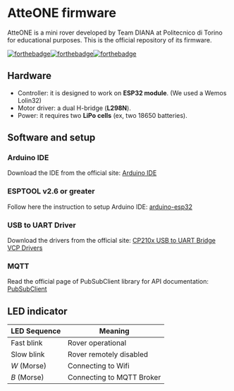 # AtteONE firmware

AtteONE is a mini rover developed by Team DIANA at Politecnico di Torino for educational purposes. This is the official repository of its firmware.

[![forthebadge](https://forthebadge.com/images/badges/ages-12.svg)](https://forthebadge.com)[![forthebadge](https://forthebadge.com/images/badges/powered-by-netflix.svg)](https://forthebadge.com)[![forthebadge](https://forthebadge.com/images/badges/made-with-c-plus-plus.svg)](https://forthebadge.com)

## Hardware

- Controller: it is designed to work on **ESP32 module**. (We used a Wemos Lolin32)
- Motor driver: a dual H-bridge (**L298N**).
- Power: it requires two **LiPo cells** (ex, two 18650 batteries).

## Software and setup

### Arduino IDE
Download the IDE from the official site:
[Arduino IDE](https://www.arduino.cc)

### ESPTOOL v2.6 or greater
Follow here the instruction to setup Arduino IDE:
[arduino-esp32](https://github.com/espressif/arduino-esp32)

### USB to UART Driver

Download the drivers from the official site: [CP210x USB to UART Bridge VCP Drivers](https://www.silabs.com/products/development-tools/software/usb-to-uart-bridge-vcp-drivers)

### MQTT

Read the official page of PubSubClient library for API documentation: [PubSubClient](https://pubsubclient.knolleary.net)

## LED indicator

| LED Sequence  | Meaning  |
|---|---|
| Fast blink  | Rover operational   |  
| Slow blink  | Rover remotely disabled  |  
| _W_ (Morse) | Connecting to Wifi   | 
| _B_ (Morse) | Connecting to MQTT Broker  |  